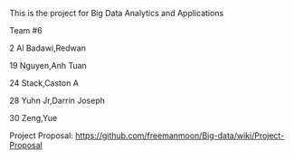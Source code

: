 This is the project for Big Data Analytics and Applications

Team #6

2 	Al Badawi,Redwan	

19	Nguyen,Anh Tuan

24	Stack,Caston A

28	Yuhn Jr,Darrin Joseph

30	Zeng,Yue


Project Proposal: https://github.com/freemanmoon/Big-data/wiki/Project-Proposal
